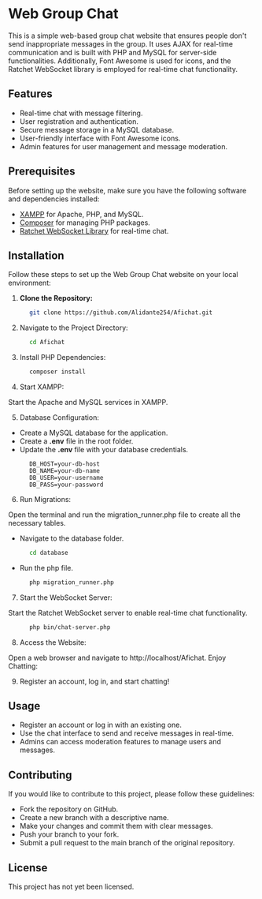 # Web Group Chat

This is a simple web-based group chat website that ensures people don't send inappropriate messages in the group. It uses AJAX for real-time communication and is built with PHP and MySQL for server-side functionalities. Additionally, Font Awesome is used for icons, and the Ratchet WebSocket library is employed for real-time chat functionality.

## Features

- Real-time chat with message filtering.
- User registration and authentication.
- Secure message storage in a MySQL database.
- User-friendly interface with Font Awesome icons.
- Admin features for user management and message moderation.

## Prerequisites

Before setting up the website, make sure you have the following software and dependencies installed:

- [XAMPP](https://www.apachefriends.org/index.html) for Apache, PHP, and MySQL.
- [Composer](https://getcomposer.org/download/) for managing PHP packages.
- [Ratchet WebSocket Library](http://socketo.me/) for real-time chat.

## Installation

Follow these steps to set up the Web Group Chat website on your local environment:

1. **Clone the Repository:**

```bash
      git clone https://github.com/Alidante254/Afichat.git
```

2. Navigate to the Project Directory:

```bash
      cd Afichat
```
      
3. Install PHP Dependencies:

```bash
      composer install
```

4. Start XAMPP:

Start the Apache and MySQL services in XAMPP.

5. Database Configuration:

* Create a MySQL database for the application.
* Create a **.env** file in the root folder.
* Update the **.env** file with your database credentials.
```.env
      DB_HOST=your-db-host
      DB_NAME=your-db-name
      DB_USER=your-username
      DB_PASS=your-password
```

6. Run Migrations:

Open the terminal and run the  migration_runner.php file to create all the necessary tables.
- Navigate to the database folder.
```bash
      cd database
```
- Run the php file.
```bash
      php migration_runner.php
```

7. Start the WebSocket Server:

Start the Ratchet WebSocket server to enable real-time chat functionality.
```bash
      php bin/chat-server.php
```

8. Access the Website:

Open a web browser and navigate to http://localhost/Afichat.
Enjoy Chatting:

9. Register an account, log in, and start chatting!

## Usage

* Register an account or log in with an existing one.
* Use the chat interface to send and receive messages in real-time.
* Admins can access moderation features to manage users and messages.
## Contributing

If you would like to contribute to this project, please follow these guidelines:

- Fork the repository on GitHub.
- Create a new branch with a descriptive name.
- Make your changes and commit them with clear messages.
- Push your branch to your fork.
- Submit a pull request to the main branch of the original repository.

## License

This project has not yet been licensed.
